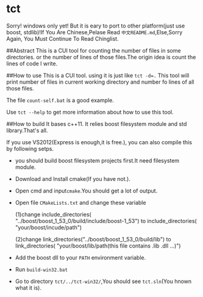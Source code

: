 tct
===

Sorry! windows only yet! But it is eary to port to other platform(just use boost, stdlib)!If You Are Chinese,Pelase Read `中文README.md`,Else,Sorry Again, You Must Continue To Read Chinglist.

##Abstract
This is a CUI tool for counting the number of files in some directories.
or the number of lines of those files.The origin idea is count the lines
of code I write.

##How to use
This is a CUI tool.
using it is just like `tct -d=.`
This tool will print number of files in current working directory and number fo lines of
all those files.

The file `count-self.bat` is a good example.

Use `tct --help` to get more information about how to use this tool.

##How to build
It bases c++11.
It relies boost filesystem module and std library.That's all.

If you use VS2012(Express is enough,it is free.), you can also compile this by following setps.

*   you should build boost filesystem projects first.It need filesystem module.

*   Download and Install cmake(If you have not.).

*   Open cmd and input`cmake`.You should get a lot of output.

*   Open file `CMakeLists.txt` and change these variable

    (1)change include_directories( "../boost/boost_1_53_0/build/include/boost-1_53") to
    include_directories( "your/boost/incude/path")

    (2)change link_directories("../boost/boost_1_53_0/build/lib") to
    link_directories( "your/boost/lib/path(this file contains .lib .dll ...)")

*   Add the boost dll to your `PATH` environment variable.

*   Run `build-win32.bat`

*   Go to directory `tct/../tct-win32/`,You should see `tct.sln`(You hnown what it is).